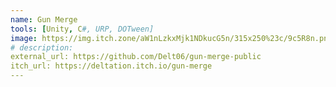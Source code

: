 ```yaml
---
name: Gun Merge
tools: [Unity, C#, URP, DOTween]
image: https://img.itch.zone/aW1nLzkxMjk1NDkucG5n/315x250%23c/9c5R8n.png
# description: 
external_url: https://github.com/Delt06/gun-merge-public
itch_url: https://deltation.itch.io/gun-merge
---
```

